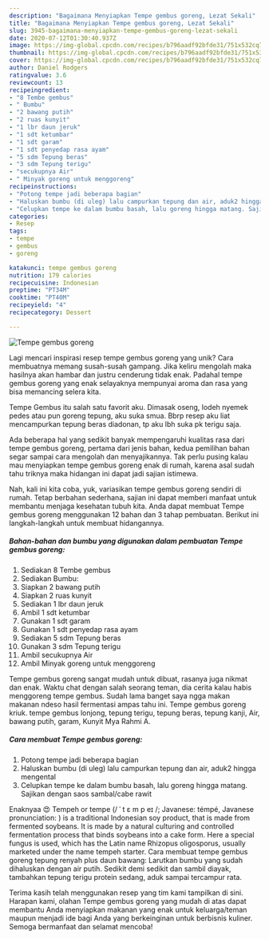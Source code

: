 ```yaml
---
description: "Bagaimana Menyiapkan Tempe gembus goreng, Lezat Sekali"
title: "Bagaimana Menyiapkan Tempe gembus goreng, Lezat Sekali"
slug: 3945-bagaimana-menyiapkan-tempe-gembus-goreng-lezat-sekali
date: 2020-07-12T01:30:40.937Z
image: https://img-global.cpcdn.com/recipes/b796aadf92bfde31/751x532cq70/tempe-gembus-goreng-foto-resep-utama.jpg
thumbnail: https://img-global.cpcdn.com/recipes/b796aadf92bfde31/751x532cq70/tempe-gembus-goreng-foto-resep-utama.jpg
cover: https://img-global.cpcdn.com/recipes/b796aadf92bfde31/751x532cq70/tempe-gembus-goreng-foto-resep-utama.jpg
author: Daniel Rodgers
ratingvalue: 3.6
reviewcount: 13
recipeingredient:
- "8 Tembe gembus"
- " Bumbu"
- "2 bawang putih"
- "2 ruas kunyit"
- "1 lbr daun jeruk"
- "1 sdt ketumbar"
- "1 sdt garam"
- "1 sdt penyedap rasa ayam"
- "5 sdm Tepung beras"
- "3 sdm Tepung terigu"
- "secukupnya Air"
- " Minyak goreng untuk menggoreng"
recipeinstructions:
- "Potong tempe jadi beberapa bagian"
- "Haluskan bumbu (di uleg) lalu campurkan tepung dan air, aduk2 hingga mengental"
- "Celupkan tempe ke dalam bumbu basah, lalu goreng hingga matang. Sajikan dengan saos sambal/cabe rawit"
categories:
- Resep
tags:
- tempe
- gembus
- goreng

katakunci: tempe gembus goreng 
nutrition: 179 calories
recipecuisine: Indonesian
preptime: "PT34M"
cooktime: "PT40M"
recipeyield: "4"
recipecategory: Dessert

---
```



![Tempe gembus goreng](https://img-global.cpcdn.com/recipes/b796aadf92bfde31/751x532cq70/tempe-gembus-goreng-foto-resep-utama.jpg)

Lagi mencari inspirasi resep tempe gembus goreng yang unik? Cara membuatnya memang susah-susah gampang. Jika keliru mengolah maka hasilnya akan hambar dan justru cenderung tidak enak. Padahal tempe gembus goreng yang enak selayaknya mempunyai aroma dan rasa yang bisa memancing selera kita.

Tempe Gembus itu salah satu favorit aku. Dimasak oseng, lodeh nyemek pedes atau pun goreng tepung, aku suka smua. Bbrp resep aku liat mencampurkan tepung beras diadonan, tp aku lbh suka pk terigu saja.

Ada beberapa hal yang sedikit banyak mempengaruhi kualitas rasa dari tempe gembus goreng, pertama dari jenis bahan, kedua pemilihan bahan segar sampai cara mengolah dan menyajikannya. Tak perlu pusing kalau mau menyiapkan tempe gembus goreng enak di rumah, karena asal sudah tahu triknya maka hidangan ini dapat jadi sajian istimewa.


Nah, kali ini kita coba, yuk, variasikan tempe gembus goreng sendiri di rumah. Tetap berbahan sederhana, sajian ini dapat memberi manfaat untuk membantu menjaga kesehatan tubuh kita. Anda dapat membuat Tempe gembus goreng menggunakan 12 bahan dan 3 tahap pembuatan. Berikut ini langkah-langkah untuk membuat hidangannya.

<!--inarticleads1-->

##### Bahan-bahan dan bumbu yang digunakan dalam pembuatan Tempe gembus goreng:

1. Sediakan 8 Tembe gembus
1. Sediakan  Bumbu:
1. Siapkan 2 bawang putih
1. Siapkan 2 ruas kunyit
1. Sediakan 1 lbr daun jeruk
1. Ambil 1 sdt ketumbar
1. Gunakan 1 sdt garam
1. Gunakan 1 sdt penyedap rasa ayam
1. Sediakan 5 sdm Tepung beras
1. Gunakan 3 sdm Tepung terigu
1. Ambil secukupnya Air
1. Ambil  Minyak goreng untuk menggoreng


Tempe gembus goreng sangat mudah untuk dibuat, rasanya juga nikmat dan enak. Waktu chat dengan salah seorang teman, dia cerita kalau habis menggoreng tempe gembus. Sudah lama banget saya ngga makan makanan ndeso hasil fermentasi ampas tahu ini. Tempe gembus goreng kriuk. tempe gembus lonjong, tepung terigu, tepung beras, tepung kanji, Air, bawang putih, garam, Kunyit Mya Rahmi A. 

<!--inarticleads2-->

##### Cara membuat Tempe gembus goreng:

1. Potong tempe jadi beberapa bagian
1. Haluskan bumbu (di uleg) lalu campurkan tepung dan air, aduk2 hingga mengental
1. Celupkan tempe ke dalam bumbu basah, lalu goreng hingga matang. Sajikan dengan saos sambal/cabe rawit


Enaknyaa 😍 Tempeh or tempe (/ ˈ t ɛ m p eɪ /; Javanese: témpé, Javanese pronunciation: ) is a traditional Indonesian soy product, that is made from fermented soybeans. It is made by a natural culturing and controlled fermentation process that binds soybeans into a cake form. Here a special fungus is used, which has the Latin name Rhizopus oligosporus, usually marketed under the name tempeh starter. Cara membuat tempe gembus goreng tepung renyah plus daun bawang: Larutkan bumbu yang sudah dihaluskan dengan air putih. Sedikit demi sedikit dan sambil diayak, tambahkan tepung terigu protein sedang, aduk sampai tercampur rata. 

Terima kasih telah menggunakan resep yang tim kami tampilkan di sini. Harapan kami, olahan Tempe gembus goreng yang mudah di atas dapat membantu Anda menyiapkan makanan yang enak untuk keluarga/teman maupun menjadi ide bagi Anda yang berkeinginan untuk berbisnis kuliner. Semoga bermanfaat dan selamat mencoba!
